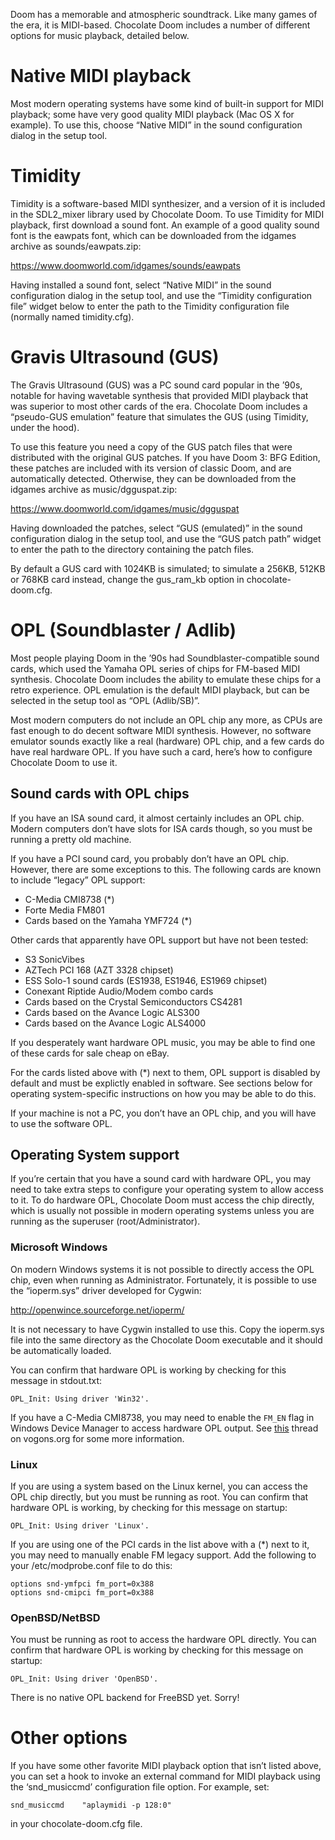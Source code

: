 Doom has a memorable and atmospheric soundtrack. Like many games of
the era, it is MIDI-based. Chocolate Doom includes a number of
different options for music playback, detailed below.

# Native MIDI playback

Most modern operating systems have some kind of built-in support for
MIDI playback; some have very good quality MIDI playback (Mac OS X for
example). To use this, choose “Native MIDI” in the sound configuration
dialog in the setup tool.

# Timidity

Timidity is a software-based MIDI synthesizer, and a version of it is
included in the SDL2_mixer library used by Chocolate Doom. To use
Timidity for MIDI playback, first download a sound font. An example of
a good quality sound font is the eawpats font, which can be downloaded
from the idgames archive as sounds/eawpats.zip:

  https://www.doomworld.com/idgames/sounds/eawpats

Having installed a sound font, select “Native MIDI” in the sound
configuration dialog in the setup tool, and use the “Timidity
configuration file” widget below to enter the path to the Timidity
configuration file (normally named timidity.cfg).

# Gravis Ultrasound (GUS)

The Gravis Ultrasound (GUS) was a PC sound card popular in the ’90s,
notable for having wavetable synthesis that provided MIDI playback
that was superior to most other cards of the era. Chocolate Doom
includes a “pseudo-GUS emulation” feature that simulates the GUS
(using Timidity, under the hood).

To use this feature you need a copy of the GUS patch files that were
distributed with the original GUS patches. If you have Doom 3: BFG
Edition, these patches are included with its version of classic Doom,
and are automatically detected. Otherwise, they can be downloaded
from the idgames archive as music/dgguspat.zip:

  https://www.doomworld.com/idgames/music/dgguspat

Having downloaded the patches, select “GUS (emulated)” in the sound
configuration dialog in the setup tool, and use the “GUS patch path”
widget to enter the path to the directory containing the patch files.

By default a GUS card with 1024KB is simulated; to simulate a 256KB,
512KB or 768KB card instead, change the gus_ram_kb option in
chocolate-doom.cfg.

# OPL (Soundblaster / Adlib)

Most people playing Doom in the ’90s had Soundblaster-compatible sound
cards, which used the Yamaha OPL series of chips for FM-based MIDI
synthesis. Chocolate Doom includes the ability to emulate these chips
for a retro experience. OPL emulation is the default MIDI playback,
but can be selected in the setup tool as “OPL (Adlib/SB)”.

Most modern computers do not include an OPL chip any more, as CPUs are
fast enough to do decent software MIDI synthesis. However, no software
emulator sounds exactly like a real (hardware) OPL chip, and a few
cards do have real hardware OPL. If you have such a card, here’s how
to configure Chocolate Doom to use it.

## Sound cards with OPL chips

If you have an ISA sound card, it almost certainly includes an OPL
chip. Modern computers don’t have slots for ISA cards though, so you
must be running a pretty old machine.

If you have a PCI sound card, you probably don’t have an OPL chip.
However, there are some exceptions to this. The following cards are
known to include “legacy” OPL support:

  * C-Media CMI8738 (*)
  * Forte Media FM801
  * Cards based on the Yamaha YMF724 (*)

Other cards that apparently have OPL support but have not been tested:

  * S3 SonicVibes
  * AZTech PCI 168 (AZT 3328 chipset)
  * ESS Solo-1 sound cards (ES1938, ES1946, ES1969 chipset)
  * Conexant Riptide Audio/Modem combo cards
  * Cards based on the Crystal Semiconductors CS4281
  * Cards based on the Avance Logic ALS300
  * Cards based on the Avance Logic ALS4000

If you desperately want hardware OPL music, you may be able to find
one of these cards for sale cheap on eBay.

For the cards listed above with (\*) next to them, OPL support is
disabled by default and must be explictly enabled in software. See
sections below for operating system-specific instructions on how you
may be able to do this.

If your machine is not a PC, you don’t have an OPL chip, and you will
have to use the software OPL.

## Operating System support

If you’re certain that you have a sound card with hardware OPL, you
may need to take extra steps to configure your operating system to
allow access to it. To do hardware OPL, Chocolate Doom must access
the chip directly, which is usually not possible in modern operating
systems unless you are running as the superuser (root/Administrator).

### Microsoft Windows

On modern Windows systems it is not possible to directly access the
OPL chip, even when running as Administrator. Fortunately, it is
possible to use the “ioperm.sys” driver developed for Cygwin:

  http://openwince.sourceforge.net/ioperm/

It is not necessary to have Cygwin installed to use this. Copy the
ioperm.sys file into the same directory as the Chocolate Doom
executable and it should be automatically loaded.

You can confirm that hardware OPL is working by checking for this
message in stdout.txt:

    OPL_Init: Using driver 'Win32'.

If you have a C-Media CMI8738, you may need to enable the `FM_EN`
flag in Windows Device Manager to access hardware OPL output. See
[this](http://www.vogons.org/viewtopic.php?f=46&t=36445) thread on
vogons.org for some more information.

### Linux

If you are using a system based on the Linux kernel, you can access
the OPL chip directly, but you must be running as root. You can
confirm that hardware OPL is working, by checking for this message on
startup:

    OPL_Init: Using driver 'Linux'.

If you are using one of the PCI cards in the list above with a (*)
next to it, you may need to manually enable FM legacy support. Add
the following to your /etc/modprobe.conf file to do this:

    options snd-ymfpci fm_port=0x388
    options snd-cmipci fm_port=0x388

### OpenBSD/NetBSD

You must be running as root to access the hardware OPL directly. You
can confirm that hardware OPL is working by checking for this message
on startup:

    OPL_Init: Using driver 'OpenBSD'.

There is no native OPL backend for FreeBSD yet. Sorry!

# Other options

If you have some other favorite MIDI playback option that isn’t
listed above, you can set a hook to invoke an external command for
MIDI playback using the ‘snd_musiccmd’ configuration file option. For
example, set:

    snd_musiccmd    "aplaymidi -p 128:0"

in your chocolate-doom.cfg file.
